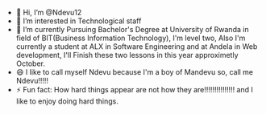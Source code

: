 - 👋 Hi, I’m @Ndevu12
- 👀 I’m interested in Technological staff
- 🌱 I’m currently Pursuing Bachelor's Degree at University of Rwanda in field of BIT(Business Information Technology), I'm level two,
  Also I'm currently a student at ALX in Software Engineering and at Andela in Web development, I'll Finish these two lessons in this year approximetly October.
- 😄 I like to call myself Ndevu because I'm a boy of Mandevu so, call me Ndevu!!!!!
- ⚡ Fun fact: How hard things appear are not how they are!!!!!!!!!!!!!!! and I like to enjoy doing hard things.

<!---
Ndevu12/Ndevu12 is a ✨ special ✨ repository because its `README.md` (this file) appears on your GitHub profile.
You can click the Preview link to take a look at your changes.
--->
